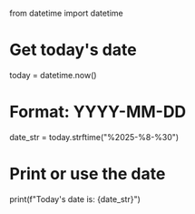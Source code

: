 from datetime import datetime

# Get today's date
today = datetime.now()

# Format: YYYY-MM-DD
date_str = today.strftime("%2025-%8-%30")

# Print or use the date
print(f"Today's date is: {date_str}")